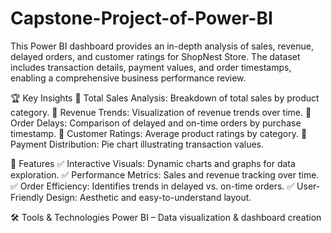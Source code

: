# Capstone-Project-of-Power-BI
This Power BI dashboard provides an in-depth analysis of sales, revenue, delayed orders, and customer ratings for ShopNest Store. The dataset includes transaction details, payment values, and order timestamps, enabling a comprehensive business performance review.

🏆 Key Insights
🔹 Total Sales Analysis: Breakdown of total sales by product category.
🔹 Revenue Trends: Visualization of revenue trends over time.
🔹 Order Delays: Comparison of delayed and on-time orders by purchase timestamp.
🔹 Customer Ratings: Average product ratings by category.
🔹 Payment Distribution: Pie chart illustrating transaction values.

📌 Features
✅ Interactive Visuals: Dynamic charts and graphs for data exploration.
✅ Performance Metrics: Sales and revenue tracking over time.
✅ Order Efficiency: Identifies trends in delayed vs. on-time orders.
✅ User-Friendly Design: Aesthetic and easy-to-understand layout.

🛠 Tools & Technologies
Power BI – Data visualization & dashboard creation
